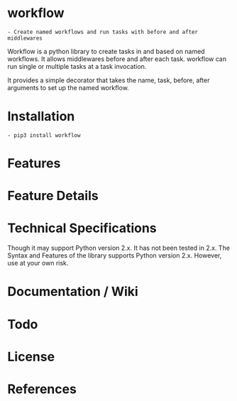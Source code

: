 # workflow
    - Create named workflows and run tasks with before and after middlewares
Workflow is a python library to create tasks in and based on named workflows. It allows middlewares before and after each task. workflow can run single or multiple tasks at a task invocation.

It provides a simple decorator that takes the name, task, before, after arguments to set up the named workflow.

# Installation

    - pip3 install workflow

# Features
# Feature Details
# Technical Specifications

Though it may support Python version 2.x. It has not been tested in 2.x. The Syntax and Features of the library supports Python version 2.x. However, use at your own risk.

# Documentation / Wiki
# Todo
# License
# References
